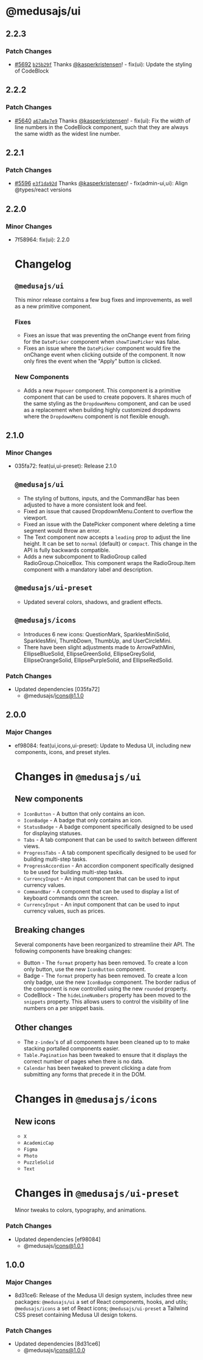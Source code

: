 # @medusajs/ui

## 2.2.3

### Patch Changes

- [#5692](https://github.com/medusajs/medusa/pull/5692) [`b25b29f`](https://github.com/medusajs/medusa/commit/b25b29fe7ba3bc9fca8da7a6b10461437a3e4d2d) Thanks [@kasperkristensen](https://github.com/kasperkristensen)! - fix(ui): Update the styling of CodeBlock

## 2.2.2

### Patch Changes

- [#5640](https://github.com/medusajs/medusa/pull/5640) [`a67a8e7e9`](https://github.com/medusajs/medusa/commit/a67a8e7e90f35636c8d99858fc5b19358df4c174) Thanks [@kasperkristensen](https://github.com/kasperkristensen)! - fix(ui): Fix the width of line numbers in the CodeBlock component, such that they are always the same width as the widest line number.

## 2.2.1

### Patch Changes

- [#5596](https://github.com/medusajs/medusa/pull/5596) [`e3f1da92d`](https://github.com/medusajs/medusa/commit/e3f1da92db1a5bb07ae8d79a90f0d1d04f9bfee3) Thanks [@kasperkristensen](https://github.com/kasperkristensen)! - fix(admin-ui,ui): Align @types/react versions

## 2.2.0

### Minor Changes

- 7f58964: fix(ui): 2.2.0

  # Changelog

  ## `@medusajs/ui`

  This minor release contains a few bug fixes and improvements, as well as a new primitive component.

  ### Fixes

  - Fixes an issue that was preventing the onChange event from firing for the `DatePicker` component when `showTimePicker` was false.
  - Fixes an issue where the `DatePicker` component would fire the onChange event when clicking outside of the component. It now only fires the event when the "Apply" button is clicked.

  ### New Components

  - Adds a new `Popover` component. This component is a primitive component that can be used to create popovers. It shares much of the same styling as the `DropdownMenu` component, and can be used as a replacement when building highly customized dropdowns where the `DropdownMenu` component is not flexible enough.

## 2.1.0

### Minor Changes

- 035fa72: feat(ui,ui-preset): Release 2.1.0

  ## `@medusajs/ui`

  - The styling of buttons, inputs, and the CommandBar has been adjusted to have a more consistent look and feel.
  - Fixed an issue that caused DropdownMenu.Content to overflow the viewport.
  - Fixed an issue with the DatePicker component where deleting a time segment would throw an error.
  - The Text component now accepts a `leading` prop to adjust the line height. It can be set to `normal` (default) or `compact`. This change in the API is fully backwards compatible.
  - Adds a new subcomponent to RadioGroup called RadioGroup.ChoiceBox. This component wraps the RadioGroup.Item component with a mandatory label and description.

  ## `@medusajs/ui-preset`

  - Updated several colors, shadows, and gradient effects.

  ## `@medusajs/icons`

  - Introduces 6 new icons: QuestionMark, SparklesMiniSolid, SparklesMini, ThumbDown, ThumbUp, and UserCircleMini.
  - There have been slight adjustments made to ArrowPathMini, EllipseBlueSolid, EllipseGreenSolid, EllipseGreySolid, EllipseOrangeSolid, EllipsePurpleSolid, and EllipseRedSolid.

### Patch Changes

- Updated dependencies [035fa72]
  - @medusajs/icons@1.1.0

## 2.0.0

### Major Changes

- ef98084: feat(ui,icons,ui-preset): Update to Medusa UI, including new components, icons, and preset styles.

  # Changes in `@medusajs/ui`

  ## New components

  - `IconButton` - A button that only contains an icon.
  - `IconBadge` - A badge that only contains an icon.
  - `StatusBadge` - A badge component specifically designed to be used for displaying statuses.
  - `Tabs` - A tab component that can be used to switch between different views.
  - `ProgressTabs` - A tab component specifically designed to be used for building multi-step tasks.
  - `ProgressAccordion` - An accordion component specifically designed to be used for building multi-step tasks.
  - `CurrencyInput` - An input component that can be used to input currency values.
  - `CommandBar` - A component that can be used to display a list of keyboard commands omn the screen.
  - `CurrencyInput` - An input component that can be used to input currency values, such as prices.

  ## Breaking changes

  Several components have been reorganized to streamline their API. The following components have breaking changes:

  - Button - The `format` property has been removed. To create a Icon only button, use the new `IconButton` component.
  - Badge - The `format` property has been removed. To create a Icon only badge, use the new `IconBadge` component. The border radius of the component is now controlled using the new `rounded` property.
  - CodeBlock - The `hideLineNumbers` property has been moved to the `snippets` property. This allows users to control the visibility of line numbers on a per snippet basis.

  ## Other changes

  - The `z-index`'s of all components have been cleaned up to to make stacking portalled components easier.
  - `Table.Pagination` has been tweaked to ensure that it displays the correct number of pages when there is no data.
  - `Calendar` has been tweaked to prevent clicking a date from submitting any forms that precede it in the DOM.

  # Changes in `@medusajs/icons`

  ## New icons

  - `X`
  - `AcademicCap`
  - `Figma`
  - `Photo`
  - `PuzzleSolid`
  - `Text`

  # Changes in `@medusajs/ui-preset`

  Minor tweaks to colors, typography, and animations.

### Patch Changes

- Updated dependencies [ef98084]
  - @medusajs/icons@1.0.1

## 1.0.0

### Major Changes

- 8d31ce6: Release of the Medusa UI design system, includes three new packages: `@medusajs/ui` a set of React components, hooks, and utils; `@medusajs/icons` a set of React icons; `@medusajs/ui-preset` a Tailwind CSS preset containing Medusa UI design tokens.

### Patch Changes

- Updated dependencies [8d31ce6]
  - @medusajs/icons@1.0.0
